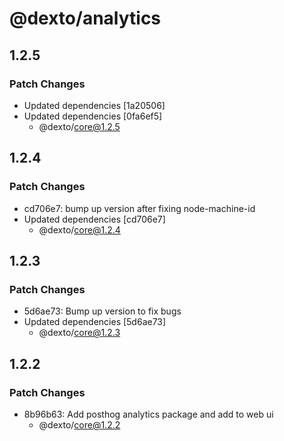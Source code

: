 # @dexto/analytics

## 1.2.5

### Patch Changes

- Updated dependencies [1a20506]
- Updated dependencies [0fa6ef5]
    - @dexto/core@1.2.5

## 1.2.4

### Patch Changes

- cd706e7: bump up version after fixing node-machine-id
- Updated dependencies [cd706e7]
    - @dexto/core@1.2.4

## 1.2.3

### Patch Changes

- 5d6ae73: Bump up version to fix bugs
- Updated dependencies [5d6ae73]
    - @dexto/core@1.2.3

## 1.2.2

### Patch Changes

- 8b96b63: Add posthog analytics package and add to web ui
    - @dexto/core@1.2.2
